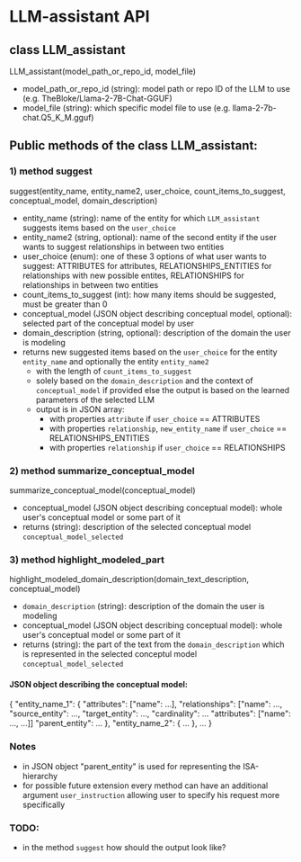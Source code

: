 # LLM-assistant API

## class LLM_assistant
LLM_assistant(model_path_or_repo_id, model_file)
- model_path_or_repo_id (string): model path or repo ID of the LLM to use (e.g. TheBloke/Llama-2-7B-Chat-GGUF)
- model_file (string): which specific model file to use (e.g. llama-2-7b-chat.Q5_K_M.gguf)

## Public methods of the class LLM_assistant:
  
### 1) method suggest

suggest(entity_name, entity_name2, user_choice, count_items_to_suggest, conceptual_model, domain_description)

- entity_name (string): name of the entity for which `LLM_assistant` suggests items based on the `user_choice`
- entity_name2 (string, optional): name of the second entity if the user wants to suggest relationships in between two entities
- user_choice (enum): one of these 3 options of what user wants to suggest: ATTRIBUTES for attributes, RELATIONSHIPS_ENTITIES for relationships with new possible entites, RELATIONSHIPS for relationships in between two entities
- count_items_to_suggest (int): how many items should be suggested, must be greater than 0
- conceptual_model (JSON object describing conceptual model, optional): selected part of the conceptual model by user
- domain_description (string, optional): description of the domain the user is modeling
- returns new suggested items based on the `user_choice` for the entity `entity_name` and optionally the entity `entity_name2`
	- with the length of `count_items_to_suggest`
	- solely based on the `domain_description` and the context of `conceptual_model` if provided else the output is based on the learned parameters of the selected LLM
	- output is in JSON array:
	 	- with properties `attribute` if `user_choice` == ATTRIBUTES
		- with properties `relationship`, `new_entity_name` if `user_choice` == RELATIONSHIPS_ENTITIES
		- with properties `relationship` if `user_choice` == RELATIONSHIPS

  
### 2) method summarize_conceptual_model

summarize_conceptual_model(conceptual_model)

- conceptual_model (JSON object describing conceptual model): whole user's conceptual model or some part of it
- returns (string): description of the selected conceptual model `conceptual_model_selected`

  
    
### 3) method highlight_modeled_part

highlight_modeled_domain_description(domain_text_description, conceptual_model)

- `domain_description` (string): description of the domain the user is modeling
- conceptual_model (JSON object describing conceptual model): whole user's conceptual model or some part of it
- returns (string): the part of the text from the `domain_description` which is represented in the selected conceptul model `conceptual_model_selected`



#### JSON object describing the conceptual model:

{
	"entity_name_1":
	{
		"attributes": ["name": ...],
	  	"relationships": ["name": ..., "source_entity": ..., "target_entity": ..., "cardinality": ... "attributes": ["name": ..., ...]]
		"parent_entity": ...
	},
	"entity_name_2":
	{
		...
	},
	...
}

### Notes
- in JSON object "parent_entity" is used for representing the ISA-hierarchy
- for possible future extension every method can have an additional argument `user_instruction` allowing user to specify his request more specifically

### TODO:
- in the method `suggest` how should the output look like?